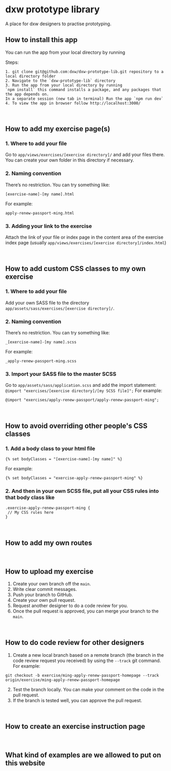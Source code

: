 # dxw prototype library

A place for dxw designers to practise prototyping.

## How to install this app

You can run the app from your local directory by running

Steps:

```
1. git clone git@github.com:dxw/dxw-prototype-lib.git repository to a local directory folder
2. Navigate to the `dxw-prototype-lib` directory
3. Run the app from your local directory by running
`npm install` this command installs a package, and any packages that the app depends on.
In a separate session (new tab in terminal) Run the app `npm run dev`
4. To view the app in browser follow http://localhost:3000/
```

&nbsp;
&nbsp;

## How to add my exercise page(s)

### 1. Where to add your file

Go to `app/views/exercises/[exercise directory]/` and add your files there. You can create your own folder in this directory if necessary.

### 2. Naming convention

There’s no restriction. You can try something like:

```
[exercise-name]-[my name].html
```

For example:

```
apply-renew-passport-ming.html
```

### 3. Adding your link to the exercise

Attach the link of your file or index page in the content area of the exercise index page (usually `app/views/exercises/[exercise directory]/index.html`)

&nbsp;
&nbsp;

## How to add custom CSS classes to my own exercise

### 1. Where to add your file

Add your own SASS file to the directory `app/assets/sass/exercises/[exercise directory]/`.

### 2. Naming convention

There’s no restriction. You can try something like:

```
_[exercise-name]-[my name].scss
```

For example:

```
_apply-renew-passport-ming.scss
```

### 3. Import your SASS file to the master SCSS

Go to  `app/assets/sass/application.scss` and add the import statement:
`@import "exercises/[exercise directory]/[my SCSS file]";`
For example:

```
@import "exercises/apply-renew-passport/apply-renew-passport-ming";
```

&nbsp;
&nbsp;

## How to avoid overriding other people's CSS classes

### 1. Add a body class to your html file

```
{% set bodyClasses = "[exercise-name]-[my name]" %}
```

For example:

```
{% set bodyClasses = "exercise-apply-renew-passport-ming" %}
```

### 2. And then in your own SCSS file, put all your CSS rules into that body class like

```
.exercise-apply-renew-passport-ming {
 // My CSS rules here
}
```

&nbsp;
&nbsp;

## How to add my own routes

&nbsp;
&nbsp;

## How to upload my exercise

1. Create your own branch off the `main`.
2. Write clear commit messages.
3. Push your branch to GitHub.
4. Create your own pull request.
5. Request another designer to do a code review for you.
6. Once the pull request is approved, you can merge your branch to the `main`.

&nbsp;
&nbsp;

## How to do code review for other designers

1. Create a new local branch based on a remote branch (the branch in the code review request you received) by using the `--track` git command. For example:

```
git checkout -b exercise/ming-apply-renew-passport-homepage --track origin/exercise/ming-apply-renew-passport-homepage
```

2. Test the branch locally. You can make your comment on the code in the pull request.
3. If the branch is tested well, you can approve the pull request.

&nbsp;
&nbsp;

## How to create an exercise instruction page

&nbsp;
&nbsp;

## What kind of examples are we allowed to put on this website
